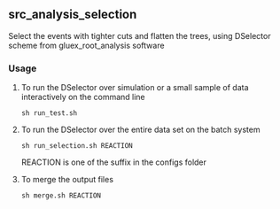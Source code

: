 ## src_analysis_selection

Select the events with tighter cuts and flatten the trees, using DSelector scheme from gluex_root_analysis software

### Usage

1.  To run the DSelector over simulation or a small sample of data interactively on the command line

    `sh run_test.sh`

2.  To run the DSelector over the entire data set on the batch system

    `sh run_selection.sh REACTION`

    REACTION is one of the suffix in the configs folder

3.  To merge the output files

    `sh merge.sh REACTION`